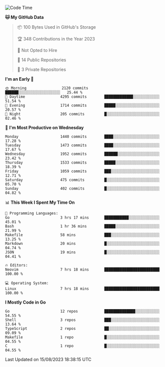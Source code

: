 <!--START_SECTION:waka-->
![Code Time](http://img.shields.io/badge/Code%20Time-114%20hrs%2040%20mins-blue)

**🐱 My GitHub Data** 

> 📦 100 Bytes Used in GitHub's Storage 
 > 
> 🏆 348 Contributions in the Year 2023
 > 
> 🚫 Not Opted to Hire
 > 
> 📜 14 Public Repositories 
 > 
> 🔑 3 Private Repositories 
 > 
**I'm an Early 🐤** 

```text
🌞 Morning                2120 commits        ██████░░░░░░░░░░░░░░░░░░░   25.44 % 
🌆 Daytime                4295 commits        █████████████░░░░░░░░░░░░   51.54 % 
🌃 Evening                1714 commits        █████░░░░░░░░░░░░░░░░░░░░   20.57 % 
🌙 Night                  205 commits         █░░░░░░░░░░░░░░░░░░░░░░░░   02.46 % 
```
📅 **I'm Most Productive on Wednesday** 

```text
Monday                   1440 commits        ████░░░░░░░░░░░░░░░░░░░░░   17.28 % 
Tuesday                  1473 commits        ████░░░░░░░░░░░░░░░░░░░░░   17.67 % 
Wednesday                1952 commits        ██████░░░░░░░░░░░░░░░░░░░   23.42 % 
Thursday                 1533 commits        █████░░░░░░░░░░░░░░░░░░░░   18.39 % 
Friday                   1059 commits        ███░░░░░░░░░░░░░░░░░░░░░░   12.71 % 
Saturday                 475 commits         █░░░░░░░░░░░░░░░░░░░░░░░░   05.70 % 
Sunday                   402 commits         █░░░░░░░░░░░░░░░░░░░░░░░░   04.82 % 
```


📊 **This Week I Spent My Time On** 

```text
💬 Programming Languages: 
Go                       3 hrs 17 mins       ███████████░░░░░░░░░░░░░░   45.01 % 
Bash                     1 hr 36 mins        █████░░░░░░░░░░░░░░░░░░░░   21.99 % 
Makefile                 58 mins             ███░░░░░░░░░░░░░░░░░░░░░░   13.25 % 
Markdown                 20 mins             █░░░░░░░░░░░░░░░░░░░░░░░░   04.74 % 
JSON                     19 mins             █░░░░░░░░░░░░░░░░░░░░░░░░   04.41 % 

🔥 Editors: 
Neovim                   7 hrs 18 mins       █████████████████████████   100.00 % 

💻 Operating System: 
Linux                    7 hrs 18 mins       █████████████████████████   100.00 % 
```

**I Mostly Code in Go** 

```text
Go                       12 repos            ██████████████░░░░░░░░░░░   54.55 % 
Shell                    3 repos             ███░░░░░░░░░░░░░░░░░░░░░░   13.64 % 
TypeScript               2 repos             ██░░░░░░░░░░░░░░░░░░░░░░░   09.09 % 
Makefile                 1 repo              █░░░░░░░░░░░░░░░░░░░░░░░░   04.55 % 
C                        1 repo              █░░░░░░░░░░░░░░░░░░░░░░░░   04.55 % 
```




 Last Updated on 15/08/2023 18:38:15 UTC
<!--END_SECTION:waka-->
